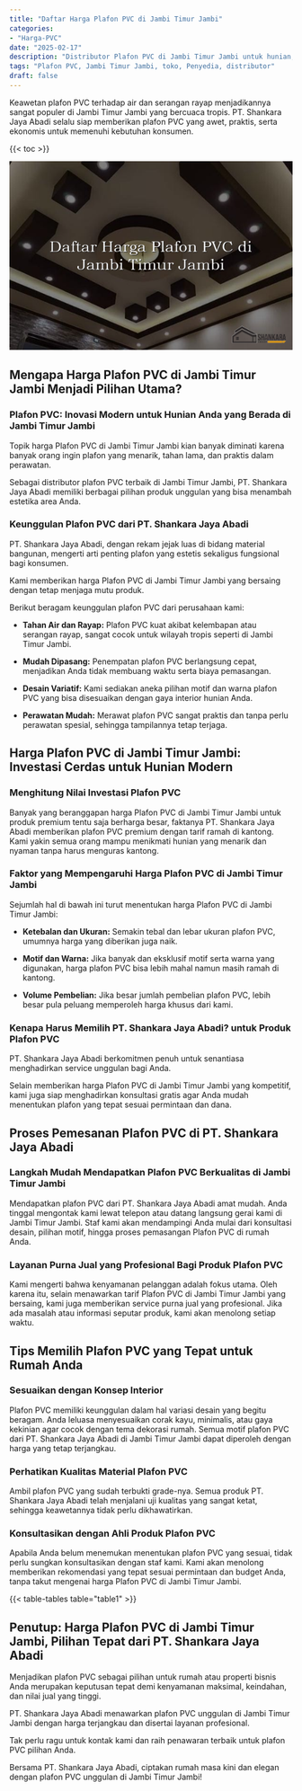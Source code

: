 ```yaml
---
title: "Daftar Harga Plafon PVC di Jambi Timur Jambi"
categories: 
- "Harga-PVC"
date: "2025-02-17"
description: "Distributor Plafon PVC di Jambi Timur Jambi untuk hunian, perkantoran, serta ritel. Panel berkualitas, beragam motif, variasi warna menarik, beserta servis penempatan oleh teknisi berpengalaman dan garansi resmi!|Servis penjualan Plafon PVC di Jambi Timur Jambi bagi keperluan tempat tinggal, kantor, atau toko, dengan panel unggulan dan penempatan oleh teknisi ahli serta garansi resmi.|Alternatif Plafon PVC di Jambi Timur Jambi yang terpercaya untuk hunian, office, serta gerai, bersama material berkualitas dan pemasangan oleh teknisi profesional serta garansi resmi.|Penyediaan Plafon PVC di Jambi Timur Jambi untuk rumah, office, serta toko, beserta produk terbaik dan pemasangan oleh teknisi berpengalaman, lengkap beserta garansi resmi.}"
tags: "Plafon PVC, Jambi Timur Jambi, toko, Penyedia, distributor"
draft: false
---
```


Keawetan plafon PVC terhadap air dan serangan rayap menjadikannya sangat populer di Jambi Timur Jambi yang bercuaca tropis. PT. Shankara Jaya Abadi selalu siap memberikan plafon PVC yang awet, praktis, serta ekonomis untuk memenuhi kebutuhan konsumen.

{{< toc >}}

![Daftar Harga Plafon PVC di Jambi Timur Jambi](/images/Harga-PVC/Daftar-Harga-Plafon-PVC-di-Jambi-Timur-Jambi.png)


## Mengapa Harga Plafon PVC di Jambi Timur Jambi Menjadi Pilihan Utama?

### Plafon PVC: Inovasi Modern untuk Hunian Anda yang Berada di Jambi Timur Jambi

Topik harga Plafon PVC di Jambi Timur Jambi kian banyak diminati karena banyak orang ingin plafon yang menarik, tahan lama, dan praktis dalam perawatan.

Sebagai distributor plafon PVC terbaik di Jambi Timur Jambi, PT. Shankara Jaya Abadi memiliki berbagai pilihan produk unggulan yang bisa menambah estetika area Anda.

### Keunggulan Plafon PVC dari PT. Shankara Jaya Abadi

PT. Shankara Jaya Abadi, dengan rekam jejak luas di bidang material bangunan, mengerti arti penting plafon yang estetis sekaligus fungsional bagi konsumen.

Kami memberikan harga Plafon PVC di Jambi Timur Jambi yang bersaing dengan tetap menjaga mutu produk.

Berikut beragam keunggulan plafon PVC dari perusahaan kami:

- **Tahan Air dan Rayap:** Plafon PVC kuat akibat kelembapan atau serangan rayap, sangat cocok untuk wilayah tropis seperti di Jambi Timur Jambi.

- **Mudah Dipasang:** Penempatan plafon PVC berlangsung cepat, menjadikan Anda tidak membuang waktu serta biaya pemasangan.

- **Desain Variatif:** Kami sediakan aneka pilihan motif dan warna plafon PVC yang bisa disesuaikan dengan gaya interior hunian Anda.

- **Perawatan Mudah:** Merawat plafon PVC sangat praktis dan tanpa perlu perawatan spesial, sehingga tampilannya tetap terjaga.

## Harga Plafon PVC di Jambi Timur Jambi: Investasi Cerdas untuk Hunian Modern

### Menghitung Nilai Investasi Plafon PVC

Banyak yang beranggapan harga Plafon PVC di Jambi Timur Jambi untuk produk premium tentu saja berharga besar, faktanya PT. Shankara Jaya Abadi memberikan plafon PVC premium dengan tarif ramah di kantong. Kami yakin semua orang mampu menikmati hunian yang menarik dan nyaman tanpa harus menguras kantong.

### Faktor yang Mempengaruhi Harga Plafon PVC di Jambi Timur Jambi

Sejumlah hal di bawah ini turut menentukan harga Plafon PVC di Jambi Timur Jambi:

- **Ketebalan dan Ukuran:** Semakin tebal dan lebar ukuran plafon PVC, umumnya harga yang diberikan juga naik.

- **Motif dan Warna:** Jika banyak dan eksklusif motif serta warna yang digunakan, harga plafon PVC bisa lebih mahal namun masih ramah di kantong.

- **Volume Pembelian:** Jika besar jumlah pembelian plafon PVC, lebih besar pula peluang memperoleh harga khusus dari kami.

### Kenapa Harus Memilih PT. Shankara Jaya Abadi? untuk Produk Plafon PVC

PT. Shankara Jaya Abadi berkomitmen penuh untuk senantiasa menghadirkan service unggulan bagi Anda.

Selain memberikan harga Plafon PVC di Jambi Timur Jambi yang kompetitif, kami juga siap menghadirkan konsultasi gratis agar Anda mudah menentukan plafon yang tepat sesuai permintaan dan dana.

## Proses Pemesanan Plafon PVC di PT. Shankara Jaya Abadi

### Langkah Mudah Mendapatkan Plafon PVC Berkualitas di Jambi Timur Jambi

Mendapatkan plafon PVC dari PT. Shankara Jaya Abadi amat mudah. Anda tinggal mengontak kami lewat telepon atau datang langsung gerai kami di Jambi Timur Jambi. Staf kami akan mendampingi Anda mulai dari konsultasi desain, pilihan motif, hingga proses pemasangan Plafon PVC di rumah Anda.

### Layanan Purna Jual yang Profesional Bagi Produk Plafon PVC

Kami mengerti bahwa kenyamanan pelanggan adalah fokus utama. Oleh karena itu, selain menawarkan tarif Plafon PVC di Jambi Timur Jambi yang bersaing, kami juga memberikan service purna jual yang profesional. Jika ada masalah atau informasi seputar produk, kami akan menolong setiap waktu.

## Tips Memilih Plafon PVC yang Tepat untuk Rumah Anda

### Sesuaikan dengan Konsep Interior

Plafon PVC memiliki keunggulan dalam hal variasi desain yang begitu beragam. Anda leluasa menyesuaikan corak kayu, minimalis, atau gaya kekinian agar cocok dengan tema dekorasi rumah. Semua motif plafon PVC dari PT. Shankara Jaya Abadi di Jambi Timur Jambi dapat diperoleh dengan harga yang tetap terjangkau.

### Perhatikan Kualitas Material Plafon PVC

Ambil plafon PVC yang sudah terbukti grade-nya. Semua produk PT. Shankara Jaya Abadi telah menjalani uji kualitas yang sangat ketat, sehingga keawetannya tidak perlu dikhawatirkan.

### Konsultasikan dengan Ahli Produk Plafon PVC

Apabila Anda belum menemukan menentukan plafon PVC yang sesuai, tidak perlu sungkan konsultasikan dengan staf kami. Kami akan menolong memberikan rekomendasi yang tepat sesuai permintaan dan budget Anda, tanpa takut mengenai harga Plafon PVC di Jambi Timur Jambi.

{{< table-tables table="table1" >}}

## Penutup: Harga Plafon PVC di Jambi Timur Jambi, Pilihan Tepat dari PT. Shankara Jaya Abadi

Menjadikan plafon PVC sebagai pilihan untuk rumah atau properti bisnis Anda merupakan keputusan tepat demi kenyamanan maksimal, keindahan, dan nilai jual yang tinggi.

PT. Shankara Jaya Abadi menawarkan plafon PVC unggulan di Jambi Timur Jambi dengan harga terjangkau dan disertai layanan profesional.

Tak perlu ragu untuk kontak kami dan raih penawaran terbaik untuk plafon PVC pilihan Anda.

Bersama PT. Shankara Jaya Abadi, ciptakan rumah masa kini dan elegan dengan plafon PVC unggulan di Jambi Timur Jambi!